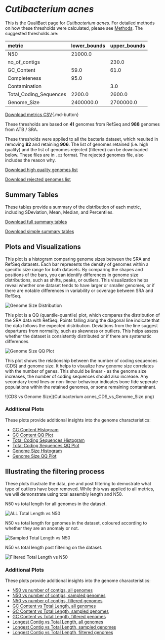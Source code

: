 # *Cutibacterium acnes*

This is the QualiBact page for *Cutibacterium acnes*. For detailed methods on how these thresholds were calculated, please see [Methods](../../methods.md).
The suggested thresholds are: 

| metric                 | lower_bounds   | upper_bounds   |
|:-----------------------|:---------------|:---------------|
| N50                    | 21000.0        |                |
| no_of_contigs          |                | 230.0          |
| GC_Content             | 59.0           | 61.0           |
| Completeness           | 95.0           |                |
| Contamination          |                | 3.0            |
| Total_Coding_Sequences | 2200.0         | 2600.0         |
| Genome_Size            | 2400000.0      | 2700000.0      |

[Download metrics CSV](Cutibacterium_acnes_metrics.csv){.md-button}


These thresholds are based on **41** genomes from RefSeq and **988** genomes from ATB / SRA.

These thresholds were applied to all the bacteria dataset, which resulted in removing **82** and retaining **906**.
The list of genomes retained (i.e. high quality) and the list of genomes rejected (filtered) can be downloaded below. These files are in `.xz` format. The rejected genomes file, also includes the reason why.

[Download high quality genomes list](Cutibacterium_acnes_high_quality_genomes.csv.xz)


[Download rejected genomes list](Cutibacterium_acnes_filtered_out_genomes.csv.xz)



## Summary Tables
These tables provide a summary of the distribution of each metric, including SDeviation, Mean, Median, and Percentiles.

[Download full summary tables](summary.csv)

[Download simple summary tables](selected_summary.csv)

## Plots and Visualizations

This plot is a histogram comparing genome sizes between the SRA and RefSeq datasets. Each bar represents the density of genomes within a specific size range for both datasets. By comparing the shapes and positions of the bars, you can identify differences in genome size distributions, such as shifts, peaks, or outliers. This visualization helps reveal whether one dataset tends to have larger or smaller genomes, or if there are notable differences in variability or coverage between SRA and RefSeq.

![Genome Size Distribution](Genome_Size_refseq_histogram_kde.png)

This plot is a QQ (quantile-quantile) plot, which compares the distribution of the SRA data with RefSeq. Points falling along the diagonal line indicate that the data follows the expected distribution. Deviations from the line suggest departures from normality, such as skewness or outliers. This helps assess whether the dataset is consistently distributed or if there are systematic differences.

![Genome Size QQ Plot](Genome_Size_refseq_qqplot.png)

This plot shows the relationship between the number of coding sequences (CDS) and genome size. It helps to visualize how genome size correlates with the number of genes. This should be linear - as the genome size increases, the number of coding sequences should also increase. Any secondary trend lines or non-linear behaviour indicates bone fide seperate populations within the retained genomes, or some remaining contaminant. 

![CDS vs Genome Size](Cutibacterium acnes_CDS_vs_Genome_Size.png)

### Additional Plots

These plots provide additional insights into the genome characteristics:

- [GC Content Histogram](GC_Content_refseq_histogram_kde.png)
- [GC Content QQ Plot](GC_Content_refseq_qqplot.png)
- [Total Coding Sequences Histogram](Total_Coding_Sequences_refseq_histogram_kde.png)
- [Total Coding Sequences QQ Plot](Total_Coding_Sequences_refseq_qqplot.png)
- [Genome Size Histogram](Genome_Size_refseq_histogram_kde.png)
- [Genome Size QQ Plot](Genome_Size_refseq_qqplot.png)
## Illustrating the filtering process
These plots illustrate the data, pre and post filtering to demostrate what type of outliers have been removed. While this was applied to all metrics, we will demonstrate using total assembly length and N50.

N50 vs total length for all genomes in the dataset.

![ALL Total Length vs N50](Cutibacterium_acnes_all_total_length_N50.png)

N50 vs total length for genomes in the dataset, coloured according to whether they are an anomaly or not.

![Sampled Total Length vs N50](Cutibacterium_acnes_sample_total_length_N50.png)

N50 vs total length post filtering on the dataset.

![Filtered Total Length vs N50](Cutibacterium_acnes_filt_total_length_N50.png)

### Additional Plots

These plots provide additional insights into the genome characteristics:

- [N50 vs number of contigs, all genomes](Cutibacterium_acnes_all_N50_number.png)
- [N50 vs number of contigs, sampled genomes](Cutibacterium_acnes_sample_N50_number.png)
- [N50 vs number of contigs, filtered genomes](Cutibacterium_acnes_filt_N50_number.png)
- [GC Content vs Total Length, all genomes](Cutibacterium_acnes_all_total_length_GC_Content.png)
- [GC Content vs Total Length, sampled genomes](Cutibacterium_acnes_sample_total_length_GC_Content.png)
- [GC Content vs Total Length, filtered genomes](Cutibacterium_acnes_filt_total_length_GC_Content.png)
- [Longest Contig vs Total Length, all genomes](Cutibacterium_acnes_all_total_length_longest.png)
- [Longest Contig vs Total Length, sampled genomes](Cutibacterium_acnes_sample_total_length_longest.png)
- [Longest Contig vs Total Length, filtered genomes](Cutibacterium_acnes_filt_total_length_longest.png)
